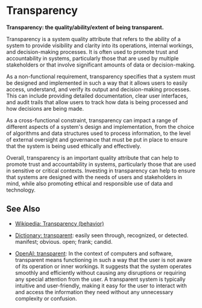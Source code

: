 # Transparency

**Transparency: the quality/ability/extent of being transparent.**

<span data-chatgpt-prompt="explain transparency (system quality attribute, cross-functional constraint, non-functional requirement)">

Transparency is a system quality attribute that refers to the ability of a system to provide visibility and clarity into its operations, internal workings, and decision-making processes. It is often used to promote trust and accountability in systems, particularly those that are used by multiple stakeholders or that involve significant amounts of data or decision-making.

As a non-functional requirement, transparency specifies that a system must be designed and implemented in such a way that it allows users to easily access, understand, and verify its output and decision-making processes. This can include providing detailed documentation, clear user interfaces, and audit trails that allow users to track how data is being processed and how decisions are being made.

As a cross-functional constraint, transparency can impact a range of different aspects of a system's design and implementation, from the choice of algorithms and data structures used to process information, to the level of external oversight and governance that must be put in place to ensure that the system is being used ethically and effectively.

Overall, transparency is an important quality attribute that can help to promote trust and accountability in systems, particularly those that are used in sensitive or critical contexts. Investing in transparency can help to ensure that systems are designed with the needs of users and stakeholders in mind, while also promoting ethical and responsible use of data and technology.

</span>

## See Also

* [Wikipedia: Transparency (behavior)](https://wikipedia.org/wiki/Transparency_(behavior))

* [Dictionary: transparent](https://www.dictionary.com/browse/transparent): easily seen through, recognized, or detected. manifest; obvious. open; frank; candid.

* [OpenAI: transparent](https:://openai.com): <span data-chatgpt-prompt="define transparent (computers and software)">In the context of computers and software, transparent means functioning in such a way that the user is not aware of its operation or inner workings. It suggests that the system operates smoothly and efficiently without causing any disruptions or requiring any special attention from the user. A transparent system is typically intuitive and user-friendly, making it easy for the user to interact with and access the information they need without any unnecessary complexity or confusion.</span>
